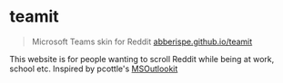 # teamit
> Microsoft Teams skin for Reddit [abberispe.github.io/teamit](abberispe.github.io/teamit)

This website is for people wanting to scroll Reddit while being at work, school etc. Inspired by pcottle's [MSOutlookit](https://github.com/pcottle/MSOutlookit)

